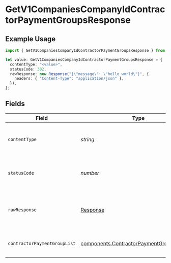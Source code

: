 # GetV1CompaniesCompanyIdContractorPaymentGroupsResponse

## Example Usage

```typescript
import { GetV1CompaniesCompanyIdContractorPaymentGroupsResponse } from "@gusto/embedded-api/models/operations/getv1companiescompanyidcontractorpaymentgroups.js";

let value: GetV1CompaniesCompanyIdContractorPaymentGroupsResponse = {
  contentType: "<value>",
  statusCode: 302,
  rawResponse: new Response("{\"message\": \"hello world\"}", {
    headers: { "Content-Type": "application/json" },
  }),
};
```

## Fields

| Field                                                                                                  | Type                                                                                                   | Required                                                                                               | Description                                                                                            |
| ------------------------------------------------------------------------------------------------------ | ------------------------------------------------------------------------------------------------------ | ------------------------------------------------------------------------------------------------------ | ------------------------------------------------------------------------------------------------------ |
| `contentType`                                                                                          | *string*                                                                                               | :heavy_check_mark:                                                                                     | HTTP response content type for this operation                                                          |
| `statusCode`                                                                                           | *number*                                                                                               | :heavy_check_mark:                                                                                     | HTTP response status code for this operation                                                           |
| `rawResponse`                                                                                          | [Response](https://developer.mozilla.org/en-US/docs/Web/API/Response)                                  | :heavy_check_mark:                                                                                     | Raw HTTP response; suitable for custom response parsing                                                |
| `contractorPaymentGroupList`                                                                           | [components.ContractorPaymentGroupMinimal](../../models/components/contractorpaymentgroupminimal.md)[] | :heavy_minus_sign:                                                                                     | List of Contractor Payment Groups                                                                      |